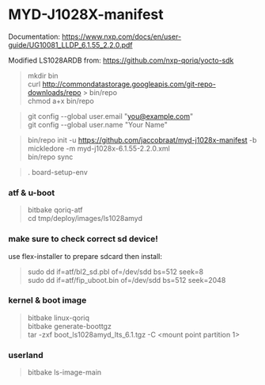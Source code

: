 # MYD-J1028X-manifest

Documentation: 
https://www.nxp.com/docs/en/user-guide/UG10081_LLDP_6.1.55_2.2.0.pdf

Modified LS1028ARDB from:
https://github.com/nxp-qoriq/yocto-sdk

> mkdir bin  
> curl http://commondatastorage.googleapis.com/git-repo-downloads/repo  > bin/repo  
> chmod a+x bin/repo


> git config --global user.email "you@example.com"  
> git config --global user.name "Your Name"  

> bin/repo init -u https://github.com/jaccobraat/myd-j1028x-manifest  -b mickledore -m myd-j1028x-6.1.55-2.2.0.xml  
> bin/repo sync  

> . board-setup-env  

### atf & u-boot
> bitbake qoriq-atf  
> cd tmp/deploy/images/ls1028amyd  

### make sure to check correct sd device! 
use flex-installer to prepare sdcard then install:

> sudo dd if=atf/bl2_sd.pbl of=/dev/sdd bs=512 seek=8  
> sudo dd if=atf/fip_uboot.bin of=/dev/sdd bs=512 seek=2048  

### kernel & boot image
> bitbake linux-qoriq  
> bitbake generate-boottgz  
> tar -zxf boot_ls1028amyd_lts_6.1.tgz  -C <mount point partition 1>  

### userland
> bitbake ls-image-main